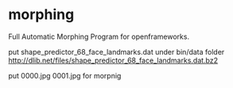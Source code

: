 # morphing
Full Automatic Morphing Program for openframeworks.

put shape_predictor_68_face_landmarks.dat  under bin/data folder 
http://dlib.net/files/shape_predictor_68_face_landmarks.dat.bz2

put 0000.jpg 0001.jpg for morpnig
